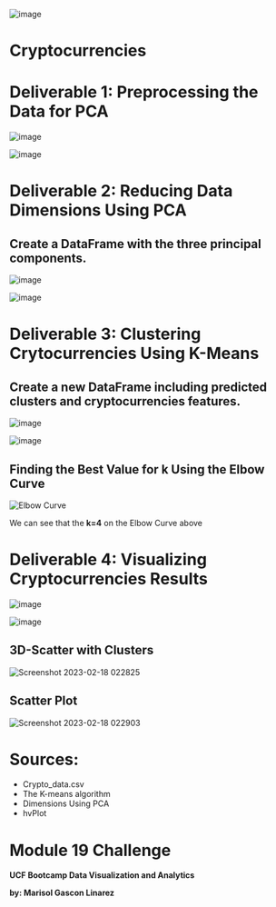![image](https://user-images.githubusercontent.com/112348240/219899002-de62ad40-54f3-4058-8d3c-4f0d35ad317f.png)

# Cryptocurrencies
# **Deliverable 1: Preprocessing the Data for PCA**

![image](https://user-images.githubusercontent.com/112348240/219902268-7ed9ea55-3697-46ef-8499-98289594ede9.png)

![image](https://user-images.githubusercontent.com/112348240/219899154-9380cb53-9784-4c40-800d-ab5b97c119be.png)

# **Deliverable 2: Reducing Data Dimensions Using PCA**
## **Create a DataFrame with the three principal components.**
![image](https://user-images.githubusercontent.com/112348240/219902393-10a5296f-c945-4115-9b03-34d0db026d5d.png)

![image](https://user-images.githubusercontent.com/112348240/219899104-d7f400af-1717-4028-a327-dc7b5402198e.png)

# **Deliverable 3: Clustering Crytocurrencies Using K-Means**

## Create a new DataFrame including predicted clusters and cryptocurrencies features.
![image](https://user-images.githubusercontent.com/112348240/219902484-9473d0ef-9cfe-4678-9dec-699db3f7b8fe.png)
    
  ![image](https://user-images.githubusercontent.com/112348240/219899331-95ef26fd-7883-4603-9867-482c4ce46304.png)

## **Finding the Best Value for k Using the Elbow Curve**

  ![Elbow Curve](https://user-images.githubusercontent.com/112348240/219898914-462c205d-6ee5-4d03-bbb6-847d50b374fc.png)
  
  We can see that the **k=4** on the Elbow Curve above

# **Deliverable 4: Visualizing Cryptocurrencies Results**

![image](https://user-images.githubusercontent.com/112348240/219899443-aec2a16b-252f-4c70-9540-16e691b69ec3.png)

![image](https://user-images.githubusercontent.com/112348240/219899521-07d223ea-bd15-4f67-a4a9-cdc75c85e1f0.png)


  ## **3D-Scatter with Clusters**
  
  ![Screenshot 2023-02-18 022825](https://user-images.githubusercontent.com/112348240/219898898-ebdd3a8c-c137-4fb5-9e98-f4b10a62ed5b.png)

   ## **Scatter Plot**
   
  ![Screenshot 2023-02-18 022903](https://user-images.githubusercontent.com/112348240/219898890-e77e5485-9c15-457f-9c90-fdb756436732.png)
  
  
  # **Sources:**
  - Crypto_data.csv
  - The K-means algorithm 
  - Dimensions Using PCA
  - hvPlot
  
  # **Module 19 Challenge**
  
  **UCF Bootcamp Data Visualization and Analytics**
  
  **by: Marisol Gascon Linarez**
  

  


  


